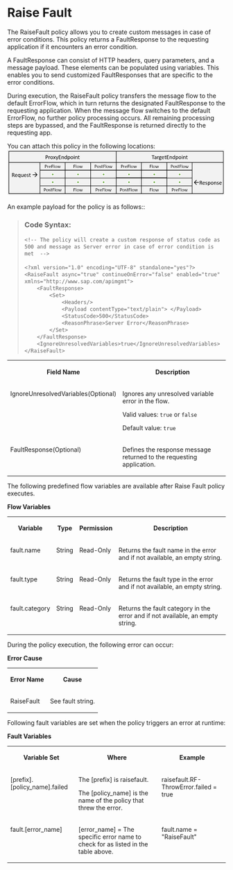 <!-- loioc7f2e8d9de4249cfa8cc2655ebd4878b -->

# Raise Fault

The RaiseFault policy allows you to create custom messages in case of error conditions. This policy returns a FaultResponse to the requesting application if it encounters an error condition.

A FaultResponse can consist of HTTP headers, query parameters, and a message payload. These elements can be populated using variables. This enables you to send customized FaultResponses that are specific to the error conditions.

During execution, the RaiseFault policy transfers the message flow to the default ErrorFlow, which in turn returns the designated FaultResponse to the requesting application. When the message flow switches to the default ErrorFlow, no further policy processing occurs. All remaining processing steps are bypassed, and the FaultResponse is returned directly to the requesting app.

You can attach this policy in the following locations:![](images/Flow_policy_116062b.png)

An example payload for the policy is as follows::

> ### Code Syntax:  
> ```
> <!-- The policy will create a custom response of status code as 500 and message as Server error in case of error condition is met  -->
> 
> <?xml version="1.0" encoding="UTF-8" standalone="yes"?>
> <RaiseFault async="true" continueOnError="false" enabled="true" xmlns="http://www.sap.com/apimgmt">
>     <FaultResponse>
>         <Set>
>             <Headers/>
>             <Payload contentType="text/plain"> </Payload>
>             <StatusCode>500</StatusCode>
>             <ReasonPhrase>Server Error</ReasonPhrase>
>         </Set>
>     </FaultResponse>
>     <IgnoreUnresolvedVariables>true</IgnoreUnresolvedVariables>
> </RaiseFault>
> 
> ```


<table>
<tr>
<th valign="top">

**Field Name**

</th>
<th valign="top">

**Description**

</th>
</tr>
<tr>
<td valign="top">

IgnoreUnresolvedVariables\(Optional\)

</td>
<td valign="top">

Ignores any unresolved variable error in the flow.

Valid values: `true` or `false`

Default value: `true`

</td>
</tr>
<tr>
<td valign="top">

FaultResponse\(Optional\)

</td>
<td valign="top">

Defines the response message returned to the requesting application.

</td>
</tr>
</table>

The following predefined flow variables are available after Raise Fault policy executes.

**Flow Variables**


<table>
<tr>
<th valign="top">

Variable

</th>
<th valign="top">

Type

</th>
<th valign="top">

Permission

</th>
<th valign="top">

Description

</th>
</tr>
<tr>
<td valign="top">

fault.name

</td>
<td valign="top">

String

</td>
<td valign="top">

Read-Only

</td>
<td valign="top">

Returns the fault name in the error and if not available, an empty string.

</td>
</tr>
<tr>
<td valign="top">

fault.type

</td>
<td valign="top">

String

</td>
<td valign="top">

Read-Only

</td>
<td valign="top">

Returns the fault type in the error and if not available, an empty string.

</td>
</tr>
<tr>
<td valign="top">

fault.category

</td>
<td valign="top">

String

</td>
<td valign="top">

Read-Only

</td>
<td valign="top">

Returns the fault category in the error and if not available, an empty string.

</td>
</tr>
</table>

During the policy execution, the following error can occur:

**Error Cause**


<table>
<tr>
<th valign="top">

Error Name

</th>
<th valign="top">

Cause

</th>
</tr>
<tr>
<td valign="top">

RaiseFault

</td>
<td valign="top">

See fault string.

</td>
</tr>
</table>

Following fault variables are set when the policy triggers an error at runtime:

**Fault Variables**


<table>
<tr>
<th valign="top">

Variable Set

</th>
<th valign="top">

Where

</th>
<th valign="top">

Example

</th>
</tr>
<tr>
<td valign="top">

\[prefix\].\[policy\_name\].failed

</td>
<td valign="top">

The \[prefix\] is raisefault.

The \[policy\_name\] is the name of the policy that threw the error.

</td>
<td valign="top">

raisefault.RF-ThrowError.failed = true

</td>
</tr>
<tr>
<td valign="top">

fault.\[error\_name\]

</td>
<td valign="top">

\[error\_name\] = The specific error name to check for as listed in the table above.

</td>
<td valign="top">

fault.name = "RaiseFault"

</td>
</tr>
</table>

